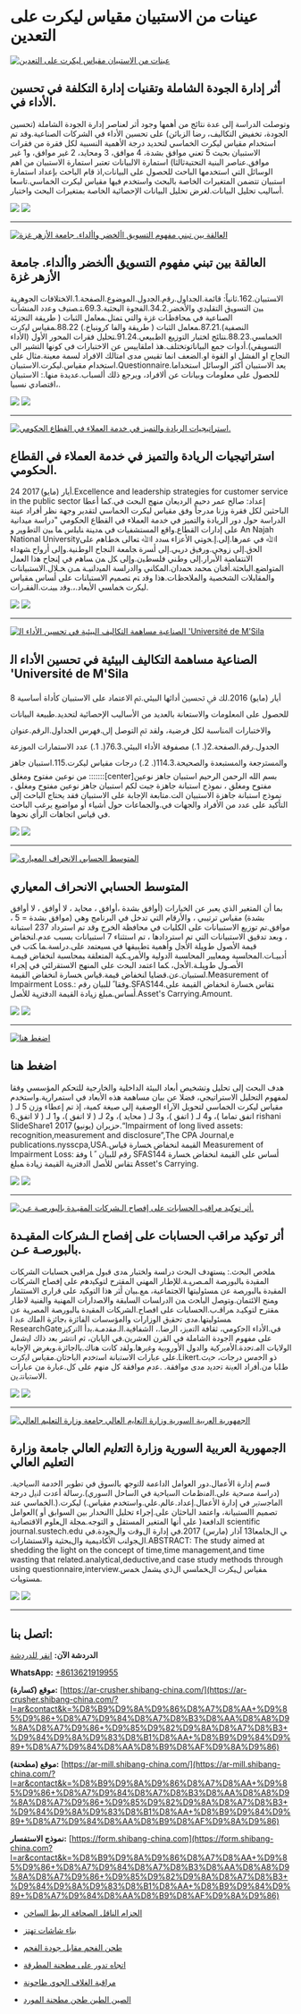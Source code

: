 # عينات من الاستبيان مقياس ليكرت على التعدين

<a href="https://swt.shibang-china.com/?l=ar&img&k=%D8%B9%D9%8A%D9%86%D8%A7%D8%AA+%D9%85%D9%86+%D8%A7%D9%84%D8%A7%D8%B3%D8%AA%D8%A8%D9%8A%D8%A7%D9%86+%D9%85%D9%82%D9%8A%D8%A7%D8%B3+%D9%84%D9%8A%D9%83%D8%B1%D8%AA+%D8%B9%D9%84%D9%89+%D8%A7%D9%84%D8%AA%D8%B9%D8%AF%D9%8A%D9%86" target="_blank">![عينات من الاستبيان مقياس ليكرت على التعدين](http://static.shibang-china.com/all-800x300/878.jpg)</a>

## أثر إدارة الجودة الشاملة وتقنيات إدارة التكلفة في تحسين الأداء في.
وتوصلت الدراسة إلى عدة نتائج من أهمها وجود أثر لعناصر إدارة الجودة الشاملة (تحسين الجودة، تخفيض التكاليف، رضا الزبائن) على تحسين الأداء في الشركات الصناعية.وقد تم استخدام مقياس ليكرت الخماسي لتحديد درجة الأهمية النسبية لكل فقرة من فقرات الاستبيان بحيث 5 تعني موافق بشدة، 4 موافق، 3 ومحايد، 2 غير موافق، و1 غير موافق.عناصر البنية التحتيةثالثا) استمارة الالبيانات تعتبر استمارة الاستبيان من اهم الوسائل التي استخدمها الباحث للحصول على البيانات,اذ قام الباحث بإعداد استمارة استبيان تتضمن المتغيرات الخاصة بالبحث واستخدم فيها مقياس ليكرت الخماسي.تاسعا أساليب تحليل البيانات.لغرض تحليل البيانات الإحصائية الخاصة بمتغيرات البحث واختبار.


<a href="https://whatsapp.shibangsoft.com/WhatsApp.php" target="_blank" title="WhatsApp">![](http://static.shibang-china.com/icon/whatsapp.png)</a> <a href="https://swt.shibang-china.com/?l=ar&icon&k=%D8%B9%D9%8A%D9%86%D8%A7%D8%AA+%D9%85%D9%86+%D8%A7%D9%84%D8%A7%D8%B3%D8%AA%D8%A8%D9%8A%D8%A7%D9%86+%D9%85%D9%82%D9%8A%D8%A7%D8%B3+%D9%84%D9%8A%D9%83%D8%B1%D8%AA+%D8%B9%D9%84%D9%89+%D8%A7%D9%84%D8%AA%D8%B9%D8%AF%D9%8A%D9%86" target="_blank">![](http://static.shibang-china.com/icon/chat-ar.png)</a>

---

<a href="https://swt.shibang-china.com/?l=ar&img&k=%D8%B9%D9%8A%D9%86%D8%A7%D8%AA+%D9%85%D9%86+%D8%A7%D9%84%D8%A7%D8%B3%D8%AA%D8%A8%D9%8A%D8%A7%D9%86+%D9%85%D9%82%D9%8A%D8%A7%D8%B3+%D9%84%D9%8A%D9%83%D8%B1%D8%AA+%D8%B9%D9%84%D9%89+%D8%A7%D9%84%D8%AA%D8%B9%D8%AF%D9%8A%D9%86" target="_blank">![العالقة بين تبني مفهوم التسويق األخضر واألداء. جامعة الأزهر غزة](http://static.shibang-china.com/all-800x300/537.jpg)</a>

## العالقة بين تبني مفهوم التسويق األخضر واألداء. جامعة الأزهر غزة
اﻻﺴﺘﺒﻴﺎن.162.ﺛﺎﻧﻴﺎً: ﻗﺎﺋﻤﺔ.ﺍﻟﺠﺪﺍﻭﻝ.رﻗم.اﻟﺠدوﻝ.اﻟﻤوﻀوع.اﻟﺼﻔﺤﺔ.1.اﻻﺨﺘﻼﻓﺎت اﻟﺠوﻫرﻴﺔ ﺒﻴن اﻟﺘﺴوﻴق اﻟﺘﻘﻠﻴدي واﻷﺨﻀر.34.2.اﻟﻔﺠوة اﻟﺒﺤﺜﻴﺔ.69.3.ﺘ.ﺼﻨﻴف وﻋدد اﻟﻤﻨﺸﺂت اﻟﺼﻨﺎﻋﻴﺔ ﻓﻲ ﻤﺤﺎﻓظﺎت ﻏزة واﻟﺘﻲ ﺘﻤﺜﻝ.ﻤﻌﺎﻤﻝ اﻟﺜﺒﺎت ( طرﻴﻘﺔ اﻟﺘﺠزﺌﺔ اﻟﻨﺼﻔﻴﺔ).87.21.ﻤﻌﺎﻤﻝ اﻟﺜﺒﺎت ( طرﻴﻘﺔ واﻟﻔﺎ ﻛروﻨﺒﺎخ.) 88.22.ﻤﻘﻴﺎس ﻟﻴﻛرت اﻟﺨﻤﺎﺴﻲ.88.23.ﻨﺘﺎﺌﺞ اﺨﺘﺒﺎر اﻟﺘوزﻴﻊ اﻟطﺒﻴﻌﻲ.91.24.ﺘﺤﻠﻴﻝ ﻓﻘرات اﻟﻤﺤور اﻷوﻝ (اﻷداء اﻟﺘﺴوﻴﻘﻲ).أدوات جمع البياناتوتختلف.هذ املقاييس عن الاختبارات فى كونها التشير الى النجاح او الفشل او القوة او.الضعف انما تقيس مدى امتالك الافراد لسمة معينة.مثال على استخدام مقياس.ليكرت.الاستبيان.Questionnaire.يعد الاستبيان أكثر الوسائل استخداما للحصول على معلومات وبيانات عن ألافراد، ويرجع ذلك ألسباب.عديدة منها.: الاستبيان اقتصادي نسبيا،.


<a href="https://whatsapp.shibangsoft.com/WhatsApp.php" target="_blank" title="WhatsApp">![](http://static.shibang-china.com/icon/whatsapp.png)</a> <a href="https://swt.shibang-china.com/?l=ar&icon&k=%D8%B9%D9%8A%D9%86%D8%A7%D8%AA+%D9%85%D9%86+%D8%A7%D9%84%D8%A7%D8%B3%D8%AA%D8%A8%D9%8A%D8%A7%D9%86+%D9%85%D9%82%D9%8A%D8%A7%D8%B3+%D9%84%D9%8A%D9%83%D8%B1%D8%AA+%D8%B9%D9%84%D9%89+%D8%A7%D9%84%D8%AA%D8%B9%D8%AF%D9%8A%D9%86" target="_blank">![](http://static.shibang-china.com/icon/chat-ar.png)</a>

---

<a href="https://swt.shibang-china.com/?l=ar&img&k=%D8%B9%D9%8A%D9%86%D8%A7%D8%AA+%D9%85%D9%86+%D8%A7%D9%84%D8%A7%D8%B3%D8%AA%D8%A8%D9%8A%D8%A7%D9%86+%D9%85%D9%82%D9%8A%D8%A7%D8%B3+%D9%84%D9%8A%D9%83%D8%B1%D8%AA+%D8%B9%D9%84%D9%89+%D8%A7%D9%84%D8%AA%D8%B9%D8%AF%D9%8A%D9%86" target="_blank">![استراتيجيات الريادة والتميز في خدمة العملاء في القطاع الحكومي.](http://static.shibang-china.com/all-800x300/514.jpg)</a>

## استراتيجيات الريادة والتميز في خدمة العملاء في القطاع الحكومي.
24 أيار (مايو) 2017.Excellence and leadership strategies for customer service in the public sector إعداد: صالح عمر دحيم الرديعان منهج البحث في.كما أعطا الباحثين لكل فقرة وزنا مدرجاً وفق مقياس ليكرت الخماسي لتقدير وجهة نظر أفراد عينة الدراسة حول دور الريادة والتميز في خدمة العملاء في القطاع الحكومي &quot;دراسة ميدانية على إدارات القطاع.ﻭﺍﻗﻊ ﺍﻟﻤﺴﺘﺸﻔﻴﺎﺕ ﻓﻲ ﻤﺩﻴﻨﺔ ﻨﺎﺒﻠﺱ ﻤﺎ ﺒﻴﻥ ﺍﻟﺘﻁﻭﻴﺭ ﻭ An Najah National Universityﺍﷲ ﻓﻲ ﻋﻤﺭﻫﺎ.ﺇﻟﻰ.ﺇ.ﺨﻭﺘﻲ ﺍﻷﻋﺯﺍﺀ ﺴﺩﺩ ﺍﷲ ﺘﻌﺎﻟﻰ ﺨﻁﺎﻫﻡ ﻋﻠﻰ ﺍﻟﺤﻕ.ﺇﻟﻰ ﺯﻭﺠﻲ.ﻭﺭﻓﻴﻕ ﺩﺭﺒﻲ.ﺇﻟﻰ ﺃﺴﺭﺓ ﺠﺎﻤﻌﺔ ﺍﻟﻨﺠﺎﺡ ﺍﻟﻭﻁﻨﻴﺔ.ﻭﺇﻟﻰ ﺃﺭﻭﺍﺡ ﺸﻬﺩﺍﺀ ﺍﻻﻨﺘﻔﺎﻀﺔ ﺍﻷﺒﺭﺍﺭ.ﺇﻟﻰ ﻭﻁﻨﻲ ﻓﻠﺴﻁﻴﻥ.ﻭﺇﻟﻰ ﻜل ﻤﻥ ﺴﺎﻫﻡ ﻓﻲ ﺇﻨﺠﺎﺡ ﻫﺫﺍ ﺍﻟﻌﻤل ﺍﻟﻤﺘﻭﺍﻀﻊ.ﺍﻟﺒﺎﺤﺜﺔ.ﺃﻓﻨﺎﻥ ﻤﺤﻤﺩ ﺤﻤﺩﺍﻥ.ﺍﻟﻤﻜﺎﻨﻲ ﻭﺍﻟﺩﺭﺍﺴﺔ ﺍﻟﻤﻴﺩﺍﻨﻴـﺔ ﻤـﻥ ﺨـﻼل.ﺍﻻﺴﺘﺒﻴﺎﻨﺎﺕ ﻭﺍﻟﻤﻘﺎﺒﻼﺕ ﺍﻟﺸﺨﺼﻴﺔ ﻭﺍﻟﻤﻼﺤﻅﺎﺕ.ﻫﺫﺍ ﻭﻗﺩ ﺘﻡ ﺘﺼﻤﻴﻡ ﺍﻻﺴﺘﺒﺎﻨﺎﺕ ﻋﻠﻰ ﺃﺴﺎﺱ ﻤﻘﻴﺎﺱ ﻟﻴﻜﺭﺕ ﺨﻤﺎﺴﻲ ﺍﻷﺒﻌﺎﺩ.،.ﻭﻗﺩ ﺒﻴﻨـﺕ.ﺍﻟﻔﻘـﺭﺍﺕ.


<a href="https://whatsapp.shibangsoft.com/WhatsApp.php" target="_blank" title="WhatsApp">![](http://static.shibang-china.com/icon/whatsapp.png)</a> <a href="https://swt.shibang-china.com/?l=ar&icon&k=%D8%B9%D9%8A%D9%86%D8%A7%D8%AA+%D9%85%D9%86+%D8%A7%D9%84%D8%A7%D8%B3%D8%AA%D8%A8%D9%8A%D8%A7%D9%86+%D9%85%D9%82%D9%8A%D8%A7%D8%B3+%D9%84%D9%8A%D9%83%D8%B1%D8%AA+%D8%B9%D9%84%D9%89+%D8%A7%D9%84%D8%AA%D8%B9%D8%AF%D9%8A%D9%86" target="_blank">![](http://static.shibang-china.com/icon/chat-ar.png)</a>

---

<a href="https://swt.shibang-china.com/?l=ar&img&k=%D8%B9%D9%8A%D9%86%D8%A7%D8%AA+%D9%85%D9%86+%D8%A7%D9%84%D8%A7%D8%B3%D8%AA%D8%A8%D9%8A%D8%A7%D9%86+%D9%85%D9%82%D9%8A%D8%A7%D8%B3+%D9%84%D9%8A%D9%83%D8%B1%D8%AA+%D8%B9%D9%84%D9%89+%D8%A7%D9%84%D8%AA%D8%B9%D8%AF%D9%8A%D9%86" target="_blank">![اﻟﺼﻨﺎﻋﻴﺔ ﻣﺴﺎﻫﻤﺔ اﻟﺘﻜﺎﻟﻴﻒ اﻟﺒﻴﺌﻴﺔ ﻓﻲ ﺗﺤﺴﻴﻦ اﻷداء اﻟ &#39;Université de M&#39;Sila](http://static.shibang-china.com/all-800x300/686.jpg)</a>

## اﻟﺼﻨﺎﻋﻴﺔ ﻣﺴﺎﻫﻤﺔ اﻟﺘﻜﺎﻟﻴﻒ اﻟﺒﻴﺌﻴﺔ ﻓﻲ ﺗﺤﺴﻴﻦ اﻷداء اﻟ &#39;Université de M&#39;Sila
8 أيار (مايو) 2016.ﻟﻚ ﰲ ﲢﺴﲔ أداﺋﻬﺎ اﻟﺒﻴﺌﻲ.ﰎ اﻻﻋﺘﻤﺎد ﻋﻠﻰ اﻻﺳﺘﺒﻴﺎن ﻛﺄداة أﺳﺎﺳﻴﺔ ﻟﻠﺤﺼﻮل ﻋﻠﻰ اﳌﻌﻠﻮﻣﺎت واﻻﺳﺘﻌﺎﻧﺔ ﺑﺎﻟﻌﺪﻳﺪ ﻣﻦ اﻷﺳﺎﻟﻴﺐ اﻹﺣﺼﺎﺋﻴﺔ ﻟﺘﺤﺪﻳﺪ.ﻃﺒﻴﻌﺔ اﻟﺒﻴﺎﻧﺎت واﻻﺧﺘﺒﺎرات اﳌﻨﺎﺳﺒﺔ ﻟﻜﻞ ﻓﺮﺿﻴﺔ، وﻟﻘﺪ ﰎ اﻟﺘﻮﺻﻞ إﱃ.ﻓﻬﺮس اﻟﺠﺪاول.اﻟﺮﻗﻢ.ﻋﻨﻮان اﻟﺠﺪول.رﻗﻢ.اﻟﺼﻔﺤﺔ.2(. 1.) ﻣﺼﻔﻮﻓﺔ اﻷداء اﻟﺒﻴﺌﻲ.76.3(. 1.) ﻋﺪد اﻻﺳﺘﻤﺎرات اﳌﻮزﻋﺔ واﳌﺴﱰﺟﻌﺔ واﳌﺴﺘﺒﻌﺪة واﻟﺼﺤﻴﺤﺔ.114.3(. 2.) درﺟﺎت ﻣﻘﻴﺎس ﻟﻴﻜﺮت.115.استبيان جاهز من نوعين مفتوح ومغلق :::::::[center]بسم الله الرحمن الرحيم استبيان جاهز نوعين مفتوح ومغلق ، نموذج استبانة جاهزة جبت لكم استبيان جاهز نوعين مفتوح ومغلق ، نموذج استبانة جاهزة الاستبيان الت.متابعة الإجابة على الاستبيان فقد يحتاج الباحث إلى التأكيد على عدد من الأفراد والجهات في.والجماعات حول أشياء أو مواضيع يرغب الباحث في قياس اتجاهات الرأي نحوها.


<a href="https://whatsapp.shibangsoft.com/WhatsApp.php" target="_blank" title="WhatsApp">![](http://static.shibang-china.com/icon/whatsapp.png)</a> <a href="https://swt.shibang-china.com/?l=ar&icon&k=%D8%B9%D9%8A%D9%86%D8%A7%D8%AA+%D9%85%D9%86+%D8%A7%D9%84%D8%A7%D8%B3%D8%AA%D8%A8%D9%8A%D8%A7%D9%86+%D9%85%D9%82%D9%8A%D8%A7%D8%B3+%D9%84%D9%8A%D9%83%D8%B1%D8%AA+%D8%B9%D9%84%D9%89+%D8%A7%D9%84%D8%AA%D8%B9%D8%AF%D9%8A%D9%86" target="_blank">![](http://static.shibang-china.com/icon/chat-ar.png)</a>

---

<a href="https://swt.shibang-china.com/?l=ar&img&k=%D8%B9%D9%8A%D9%86%D8%A7%D8%AA+%D9%85%D9%86+%D8%A7%D9%84%D8%A7%D8%B3%D8%AA%D8%A8%D9%8A%D8%A7%D9%86+%D9%85%D9%82%D9%8A%D8%A7%D8%B3+%D9%84%D9%8A%D9%83%D8%B1%D8%AA+%D8%B9%D9%84%D9%89+%D8%A7%D9%84%D8%AA%D8%B9%D8%AF%D9%8A%D9%86" target="_blank">![المتوسط الحسابي الانحراف المعياري](http://static.shibang-china.com/all-800x300/1133.jpg)</a>

## المتوسط الحسابي الانحراف المعياري
بما أن المتغير الذي يعبر عن الخيارات (أوافق بشدة ،أوافق ، محايد ، لا أوافق ، لا أوافق بشدة) مقياس ترتيبي ، والأرقام التي تدخل في البرنامج وهي (موافق بشدة = 5 ، موافق.تم توزيع الاستبيانات على الكليات في محافظة الخرج وقد تم استرداد 237 استبانة ، وبعد تدقيق الاستبيانات التي تم استردادها ، تم استثناء 7 استبيانات بسبب عدم.ﺍﻨﺨﻔﺎﺽ ﻗﻴﻤﺔ ﺍﻷﺼﻭل ﻁﻭﻴﻠﺔ ﺍﻷﺠل ﻭﺃﻫﻤﻴﺔ ﺘﻁﺒﻴﻘﻬﺎ ﻓﻲ ﺴﻴﻌﺘﻤﺩ ﻋﻠﻰ.ﺩﺭﺍﺴﺔ.ﻤﺎ ﻜﺘﺏ ﻓﻲ ﺃﺩﺒﻴـﺎﺕ.ﺍﻟﻤﺤﺎﺴﺒﺔ ﻭﻤﻌﺎﻴﻴﺭ ﺍﻟﻤﺤﺎﺴﺒﺔ ﺍﻟﺩﻭﻟﻴﺔ ﻭﺍﻷﻤﺭﻴ.ﻜﻴﺔ ﺍﻟﻤﺘﻌﻠﻘﺔ ﺒﻤﺤﺎﺴﺒﺔ ﺍﻨﺨﻔﺎﺽ ﻗﻴﻤـﺔ ﺍﻷﺼـﻭل ﻁﻭﻴﻠـﺔ.ﺍﻷﺠل، ﻜﻤﺎ ﺍﻋﺘﻤﺩ ﺍﻟﺒﺤﺙ ﻋﻠﻰ ﺍﻟﻤﻨﻬﺞ ﺍﻻﺴﺘﻘﺭﺍﺌﻲ ﻓﻲ ﺇﺠﺭﺍﺀ ﺍﺴﺘﺒﻴﺎﻥ.ﻋﻥ.ﻗﻀﺎﻴﺎ ﺍﻨﺨﻔﺎﺽ ﻗﻴﻤﺔ.ﻗﻴﺎﺱ ﺨﺴﺎﺭﺓ ﺍﻨﺨﻔﺎﺽ ﺍﻟﻘﻴﻤﺔ.Measurement of Impairment Loss.: ﻭﻓﻘﺎﹰ ﻟﻠﺒﻴﺎﻥ ﺭﻗﻡ.SFAS144.ﺘﻘﺎﺱ ﺨﺴﺎﺭﺓ ﺍﻨﺨﻔﺎﺽ ﺍﻟﻘﻴﻤﺔ ﻋﻠﻰ ﺃﺴﺎﺱ.ﻤﺒﻠﻎ ﺯﻴﺎﺩﺓ ﺍﻟﻘﻴﻤﺔ ﺍﻟﺩﻓﺘﺭﻴﺔ ﻟﻸﺼل.Asset&#39;s Carrying.Amount.


<a href="https://whatsapp.shibangsoft.com/WhatsApp.php" target="_blank" title="WhatsApp">![](http://static.shibang-china.com/icon/whatsapp.png)</a> <a href="https://swt.shibang-china.com/?l=ar&icon&k=%D8%B9%D9%8A%D9%86%D8%A7%D8%AA+%D9%85%D9%86+%D8%A7%D9%84%D8%A7%D8%B3%D8%AA%D8%A8%D9%8A%D8%A7%D9%86+%D9%85%D9%82%D9%8A%D8%A7%D8%B3+%D9%84%D9%8A%D9%83%D8%B1%D8%AA+%D8%B9%D9%84%D9%89+%D8%A7%D9%84%D8%AA%D8%B9%D8%AF%D9%8A%D9%86" target="_blank">![](http://static.shibang-china.com/icon/chat-ar.png)</a>

---

<a href="https://swt.shibang-china.com/?l=ar&img&k=%D8%B9%D9%8A%D9%86%D8%A7%D8%AA+%D9%85%D9%86+%D8%A7%D9%84%D8%A7%D8%B3%D8%AA%D8%A8%D9%8A%D8%A7%D9%86+%D9%85%D9%82%D9%8A%D8%A7%D8%B3+%D9%84%D9%8A%D9%83%D8%B1%D8%AA+%D8%B9%D9%84%D9%89+%D8%A7%D9%84%D8%AA%D8%B9%D8%AF%D9%8A%D9%86" target="_blank">![اضغط هنا](http://static.shibang-china.com/all-800x300/916.jpg)</a>

## اضغط هنا
هدف البحث إلى تحليل وتشخيص أبعاد البيئة الداخلية والخارجية للتحكم المؤسسي وفقا لمفهوم التحليل الاستراتيجي، فضلا عن بيان مساهمة هذه الأبعاد في استمرارية.واستخدم مقياس ليكرت الخماسي لتحويل الآراء الوصفية إلى صيغة كمية، إذ تم إعطاء وزن 5 لـ ( اتفق تماما )، و4 لـ ( اتفق )، و3 لـ ( محايد )، و2 لـ ( لا اتفق )، و1 لـ ( لا اتفق.6 rishani SlideShare1 حزيران (يونيو) 2017.“Impairment of long lived assets: recognition,measurement and disclosure”,The CPA Journal,e publications.nysscpa,USA.ﺍﻟﻘﻴﻤﺔ ﺍﻨﺨﻔﺎﺽ ﺨﺴﺎﺭﺓ ﻗﻴﺎﺱ Measurement of Impairment Loss: ﺭﻗﻡ ﻟﻠﺒﻴﺎﻥ ﹰ ﺎ ﻭﻓﻘ SFAS144 ﺃﺴﺎﺱ ﻋﻠﻰ ﺍﻟﻘﻴﻤﺔ ﺍﻨﺨﻔﺎﺽ ﺨﺴﺎﺭﺓ ﺘﻘﺎﺱ ﻟﻸﺼل ﺍﻟﺩﻓﺘﺭﻴﺔ ﺍﻟﻘﻴﻤﺔ ﺯﻴﺎﺩﺓ ﻤﺒﻠﻎ Asset&#39;s Carrying.


<a href="https://whatsapp.shibangsoft.com/WhatsApp.php" target="_blank" title="WhatsApp">![](http://static.shibang-china.com/icon/whatsapp.png)</a> <a href="https://swt.shibang-china.com/?l=ar&icon&k=%D8%B9%D9%8A%D9%86%D8%A7%D8%AA+%D9%85%D9%86+%D8%A7%D9%84%D8%A7%D8%B3%D8%AA%D8%A8%D9%8A%D8%A7%D9%86+%D9%85%D9%82%D9%8A%D8%A7%D8%B3+%D9%84%D9%8A%D9%83%D8%B1%D8%AA+%D8%B9%D9%84%D9%89+%D8%A7%D9%84%D8%AA%D8%B9%D8%AF%D9%8A%D9%86" target="_blank">![](http://static.shibang-china.com/icon/chat-ar.png)</a>

---

<a href="https://swt.shibang-china.com/?l=ar&img&k=%D8%B9%D9%8A%D9%86%D8%A7%D8%AA+%D9%85%D9%86+%D8%A7%D9%84%D8%A7%D8%B3%D8%AA%D8%A8%D9%8A%D8%A7%D9%86+%D9%85%D9%82%D9%8A%D8%A7%D8%B3+%D9%84%D9%8A%D9%83%D8%B1%D8%AA+%D8%B9%D9%84%D9%89+%D8%A7%D9%84%D8%AA%D8%B9%D8%AF%D9%8A%D9%86" target="_blank">![أثر توكيد مراقب الحسابات على إفصاح الـشركات المقيـدة بالبورصـة عـن.](http://static.shibang-china.com/all-800x300/949.jpg)</a>

## أثر توكيد مراقب الحسابات على إفصاح الـشركات المقيـدة بالبورصـة عـن.
ﻤﻠﺨﺹ ﺍﻟﺒﺤﺙ.: ﻴﺴﺘﻬﺩﻑ ﺍﻟﺒﺤﺙ ﺩﺭﺍﺴﺔ ﻭﺍﺨﺘﺒﺎﺭ ﻤﺩﻯ ﻗﺒﻭل ﻤﺭﺍﻗﺒﻲ ﺤﺴﺎﺒﺎﺕ ﺍﻟﺸﺭﻜﺎﺕ ﺍﻟﻤﻘﻴﺩﺓ ﺒﺎﻟﺒﻭﺭﺼﺔ ﺍﻟﻤـﺼﺭﻴ.ﺔ.ﻟﻺﻁﺎﺭ ﺍﻟﻤﻬﻨﻲ ﺍﻟﻤﻘﺘﺭﺡ ﻟﺘﻭﻜﻴﺩﻫﻡ ﻋﻠﻰ ﺇﻓﺼﺎﺡ ﺍﻟﺸﺭﻜﺎﺕ ﺍﻟﻤﻘﻴﺩﺓ ﺒﺎﻟﺒﻭﺭﺼﺔ ﻋﻥ ﻤﺴﺌﻭﻟﻴﺘﻬﺎ ﺍﻻﺠﺘﻤﺎﻋﻴﺔ، ﻤﻊ.ﺒﻴﺎﻥ ﺃﺜﺭ ﻫﺫﺍ ﺍﻟﺘﻭﻜﻴﺩ ﻋﻠﻰ ﻗﺭﺍﺭﻯ ﺍﻻﺴﺘﺜﻤﺎﺭ ﻭﻤﻨﺢ ﺍﻻﺌﺘﻤﺎﻥ.ﻭﺘﻭﺼل ﺍﻟﺒﺎﺤﺙ ﻤﻥ ﺍﻟﺩﺭﺍﺴﺎﺕ ﺍﻟﺴﺎﺒﻘﺔ ﻭﺍﻻﺼﺩﺍﺭﺍﺕ ﺍﻟﻤﻬﻨﻴﺔ ﻭﺍﻟﻔﻨﻴﺔ ﻻﻁﺎﺭ ﻤﻘﺘﺭﺡ ﻟﺘﻭﻜﻴـﺩ ﻤﺭﺍﻗـﺏ.ﺍﻟﺤﺴﺎﺒﺎﺕ ﻋﻠﻰ ﺍﻓﺼﺎﺡ.ﺍﻟﺸﺭﻜﺎﺕ ﺍﻟﻤﻘﻴﺩﺓ ﺒﺎﻟﺒﻭﺭﺼﺔ ﺍﻟﻤﺼﺭﻴﺔ ﻋﻥ ﻤﺴﺌﻭﻟﻴﺘﻬﺎ.ﻣدى ﺗﺣﻘﻳق اﻟوزارات واﻟﻣؤﺳﺳﺎت اﻟﻔﺎﺋزة ﺑﺟﺎﺋزة اﻟﻣﻠك ﻋﺑد ا ResearchGateﻓﻲ.اﻷداء اﻟﺣﻛوﻣﻲ، ﺛﻘﺎﻓﺔ اﻟﺗﻣﻳز، اﻟرﺿﺎ.، اﻟﺷﻔﺎﻓﻳﺔ.اﻟ.ﻣﻘدﻣـﺔ.ﺑدأ اﻟﺗرﻛﻳز ﻋﻠﻰ ﻣﻔﻬوم اﻟﺟودة اﻟﺷﺎﻣﻠﺔ ﻓﻲ اﻟﻘرن اﻟﻌﺷرﻳن.ﻓﻲ اﻟﻳﺎﺑﺎن، ﺛم اﻧﺗﺷر ﺑﻌد ذﻟك ﻟﻳﺷﻣﻝ اﻟوﻻﻳﺎت اﻟﻣ.ﺗﺣدة.اﻷﻣﻳرﻛﻳﺔ واﻟدوﻝ اﻷوروﺑﻳﺔ وﻏﻳرﻫﺎ.وﻟﻘد ﻛﺎﻧت ﻫﻧﺎك.ﺑﺎﻟﺟﺎﺋزة.وﺑﻐرض اﻹﺟﺎﺑﺔ ﻋﻠﻰ ﻋﺑﺎرات اﻻﺳﺗﺑﺎﻧﺔ اﺳﺗﺧدم اﻟﺑﺎﺣﺛﺎن.ﻣﻘﻳﺎس ﻟﻳﻛرت.Likert.ذو اﻟﺧﻣس درﺟﺎت، ﺣﻳث طﻠﺑﺎ ﻣن.أﻓراد اﻟﻌﻳﻧﺔ ﺗﺣدﻳد ﻣدى ﻣواﻓﻘﺔ. .ﻋدم ﻣواﻓﻘﺔ ﻛﻝ ﻣﻧﻬم ﻋﻠﻰ ﻛﻝ.ﻋﺑﺎرة ﻣن ﻋﺑﺎرات اﻻﺳﺗﺑﺎﻧﺗ.ﻳن.


<a href="https://whatsapp.shibangsoft.com/WhatsApp.php" target="_blank" title="WhatsApp">![](http://static.shibang-china.com/icon/whatsapp.png)</a> <a href="https://swt.shibang-china.com/?l=ar&icon&k=%D8%B9%D9%8A%D9%86%D8%A7%D8%AA+%D9%85%D9%86+%D8%A7%D9%84%D8%A7%D8%B3%D8%AA%D8%A8%D9%8A%D8%A7%D9%86+%D9%85%D9%82%D9%8A%D8%A7%D8%B3+%D9%84%D9%8A%D9%83%D8%B1%D8%AA+%D8%B9%D9%84%D9%89+%D8%A7%D9%84%D8%AA%D8%B9%D8%AF%D9%8A%D9%86" target="_blank">![](http://static.shibang-china.com/icon/chat-ar.png)</a>

---

<a href="https://swt.shibang-china.com/?l=ar&img&k=%D8%B9%D9%8A%D9%86%D8%A7%D8%AA+%D9%85%D9%86+%D8%A7%D9%84%D8%A7%D8%B3%D8%AA%D8%A8%D9%8A%D8%A7%D9%86+%D9%85%D9%82%D9%8A%D8%A7%D8%B3+%D9%84%D9%8A%D9%83%D8%B1%D8%AA+%D8%B9%D9%84%D9%89+%D8%A7%D9%84%D8%AA%D8%B9%D8%AF%D9%8A%D9%86" target="_blank">![اﻟﺟﻣﮭورﯾﺔ اﻟﻌرﺑﯾﺔ اﻟﺳورﯾﺔ وزارة اﻟﺗﻌﻟﯾم اﻟﻌﺎﻟﻲ ﺟﺎﻣﻌﺔ وزارة التعليم العالي](http://static.shibang-china.com/all-800x300/612.jpg)</a>

## اﻟﺟﻣﮭورﯾﺔ اﻟﻌرﺑﯾﺔ اﻟﺳورﯾﺔ وزارة اﻟﺗﻌﻟﯾم اﻟﻌﺎﻟﻲ ﺟﺎﻣﻌﺔ وزارة التعليم العالي
ﻗﺳم إدارة اﻷﻋﻣﺎل.دور اﻟﻌواﻣل اﻟداﻋﻣﺔ ﻟﻟﺗوﺟﮫ ﺑﺎﻟﺳوق ﻓﻲ ﺗطوﯾر اﻟﺧدﻣﺔ اﻟﺳﯾﺎﺣﯾﺔ.(دراﺳﺔ ﻣﺳﺣﯾﺔ ﻋﻟﯽ.اﻟﻣﻧظﻣﺎت اﻟﺳﯾﺎﺣﯾﺔ ﻓﻲ اﻟﺳﺎﺣل اﻟﺳوري).رﺳﺎﻟﺔ أﻋدت ﻟﻧﯾل درﺟﺔ اﻟﻣﺎﺟﺳﺗﯾر ﻓﻲ إدارة اﻷﻋﻣﺎل.إعداد.عالم.علي.واستخدم مقياس.) ليكرت.(.الخماسي عند تصميم االستبيانة، واعتمد الباحثان على.إجراء تحليل االنحدار بين السوابق أو )العوامل الدافعة( على أنها المتغير المستقل و التوجه.ﻤﺠﻠﺔ ﺍﻝﻌﻠﻭﻡ ﺍﻻﻗﺘﺼﺎﺩﻴﺔ scientific journal.sustech.edu ﻲ ﺍﻝﺠﺎﻤﻌﺎ13 آذار (مارس) 2017.ﻓﻲ ﺇﺩﺍﺭﺓ ﺍﻝﻭﻗﺕ ﻭﺍﻝﺠﻭﺩﺓ.ﻓﻲ ﺍﻝﺠﻭﺍﻨﺏ ﺍﻷﻜﺎﺩﻴﻤﻴﺔ ﻭﺍﻝﺒﺤﺜﻴﺔ ﻭﺍﻻﺴﺘﺸﺎﺭﺍﺕ.ABSTRACT: The study aimed at shedding the light on the concept of time,time management,and time wasting that related.analytical,deductive,and case study methods through using questionnaire,interview.ﻤﻘﻴﺎﺱ ﻝﻴﻜﺭﺕ ﺍﻝﺨﻤﺎﺴﻲ ﺍﻝﺫﻱ ﻴﺸﻤل ﺨﻤﺱ ﻤﺴﺘﻭﻴﺎﺕ.


<a href="https://whatsapp.shibangsoft.com/WhatsApp.php" target="_blank" title="WhatsApp">![](http://static.shibang-china.com/icon/whatsapp.png)</a> <a href="https://swt.shibang-china.com/?l=ar&icon&k=%D8%B9%D9%8A%D9%86%D8%A7%D8%AA+%D9%85%D9%86+%D8%A7%D9%84%D8%A7%D8%B3%D8%AA%D8%A8%D9%8A%D8%A7%D9%86+%D9%85%D9%82%D9%8A%D8%A7%D8%B3+%D9%84%D9%8A%D9%83%D8%B1%D8%AA+%D8%B9%D9%84%D9%89+%D8%A7%D9%84%D8%AA%D8%B9%D8%AF%D9%8A%D9%86" target="_blank">![](http://static.shibang-china.com/icon/chat-ar.png)</a>

---
## اتصل بنا:

**الدردشة الآن:** [انقر للدردشة](https://swt.shibang-china.com?l=ar&contact&k=%D8%B9%D9%8A%D9%86%D8%A7%D8%AA+%D9%85%D9%86+%D8%A7%D9%84%D8%A7%D8%B3%D8%AA%D8%A8%D9%8A%D8%A7%D9%86+%D9%85%D9%82%D9%8A%D8%A7%D8%B3+%D9%84%D9%8A%D9%83%D8%B1%D8%AA+%D8%B9%D9%84%D9%89+%D8%A7%D9%84%D8%AA%D8%B9%D8%AF%D9%8A%D9%86)

**WhatsApp:**  [+8613621919955](https://whatsapp.shibangsoft.com/WhatsApp.php)

**موقع (كسارة):** [https://ar-crusher.shibang-china.com/](https://ar-crusher.shibang-china.com/?l=ar&contact&k=%D8%B9%D9%8A%D9%86%D8%A7%D8%AA+%D9%85%D9%86+%D8%A7%D9%84%D8%A7%D8%B3%D8%AA%D8%A8%D9%8A%D8%A7%D9%86+%D9%85%D9%82%D9%8A%D8%A7%D8%B3+%D9%84%D9%8A%D9%83%D8%B1%D8%AA+%D8%B9%D9%84%D9%89+%D8%A7%D9%84%D8%AA%D8%B9%D8%AF%D9%8A%D9%86)

**موقع (مطحنة):** [https://ar-mill.shibang-china.com/](https://ar-mill.shibang-china.com/?l=ar&contact&k=%D8%B9%D9%8A%D9%86%D8%A7%D8%AA+%D9%85%D9%86+%D8%A7%D9%84%D8%A7%D8%B3%D8%AA%D8%A8%D9%8A%D8%A7%D9%86+%D9%85%D9%82%D9%8A%D8%A7%D8%B3+%D9%84%D9%8A%D9%83%D8%B1%D8%AA+%D8%B9%D9%84%D9%89+%D8%A7%D9%84%D8%AA%D8%B9%D8%AF%D9%8A%D9%86)

**نموذج الاستفسار:** [https://form.shibang-china.com](https://form.shibang-china.com?l=ar&contact&k=%D8%B9%D9%8A%D9%86%D8%A7%D8%AA+%D9%85%D9%86+%D8%A7%D9%84%D8%A7%D8%B3%D8%AA%D8%A8%D9%8A%D8%A7%D9%86+%D9%85%D9%82%D9%8A%D8%A7%D8%B3+%D9%84%D9%8A%D9%83%D8%B1%D8%AA+%D8%B9%D9%84%D9%89+%D8%A7%D9%84%D8%AA%D8%B9%D8%AF%D9%8A%D9%86)

* [الحزام الناقل الصحافة الربط الساخن](../25/%D8%A7%D9%84%D8%AD%D8%B2%D8%A7%D9%85%20%D8%A7%D9%84%D9%86%D8%A7%D9%82%D9%84%20%D8%A7%D9%84%D8%B5%D8%AD%D8%A7%D9%81%D8%A9%20%D8%A7%D9%84%D8%B1%D8%A8%D8%B7%20%D8%A7%D9%84%D8%B3%D8%A7%D8%AE%D9%86.md)

* [بناء شاشات تهتز](../22/%D8%A8%D9%86%D8%A7%D8%A1%20%D8%B4%D8%A7%D8%B4%D8%A7%D8%AA%20%D8%AA%D9%87%D8%AA%D8%B2.md)

* [طحن الفحم مقابل جودة الفحم](../24/%D8%B7%D8%AD%D9%86%20%D8%A7%D9%84%D9%81%D8%AD%D9%85%20%D9%85%D9%82%D8%A7%D8%A8%D9%84%20%D8%AC%D9%88%D8%AF%D8%A9%20%D8%A7%D9%84%D9%81%D8%AD%D9%85.md)

* [اتجاه تدور على مطحنة المطرقة](../25/%D8%A7%D8%AA%D8%AC%D8%A7%D9%87%20%D8%AA%D8%AF%D9%88%D8%B1%20%D8%B9%D9%84%D9%89%20%D9%85%D8%B7%D8%AD%D9%86%D8%A9%20%D8%A7%D9%84%D9%85%D8%B7%D8%B1%D9%82%D8%A9.md)

* [مراقبة الغلاف الجوي طاحونة](../24/%D9%85%D8%B1%D8%A7%D9%82%D8%A8%D8%A9%20%D8%A7%D9%84%D8%BA%D9%84%D8%A7%D9%81%20%D8%A7%D9%84%D8%AC%D9%88%D9%8A%20%D8%B7%D8%A7%D8%AD%D9%88%D9%86%D8%A9.md)

* [الصين الطين طحن مطحنة المورد](../25/%D8%A7%D9%84%D8%B5%D9%8A%D9%86%20%D8%A7%D9%84%D8%B7%D9%8A%D9%86%20%D8%B7%D8%AD%D9%86%20%D9%85%D8%B7%D8%AD%D9%86%D8%A9%20%D8%A7%D9%84%D9%85%D9%88%D8%B1%D8%AF.md)
